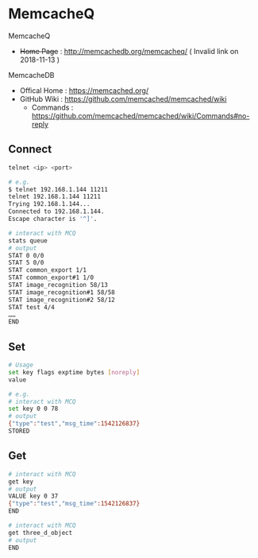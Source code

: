 # MemcacheQ

MemcacheQ

- ~~Home Page~~ : http://memcachedb.org/memcacheq/ ( Invalid link on 2018-11-13 )

MemcacheDB

- Offical Home : https://memcached.org/
- GitHub Wiki : https://github.com/memcached/memcached/wiki
    - Commands : https://github.com/memcached/memcached/wiki/Commands#no-reply

## Connect

```bash
telnet <ip> <port>

# e.g.
$ telnet 192.168.1.144 11211
telnet 192.168.1.144 11211
Trying 192.168.1.144...
Connected to 192.168.1.144.
Escape character is '^]'.

# interact with MCQ
stats queue
# output
STAT 0 0/0
STAT 5 0/0
STAT common_export 1/1
STAT common_export#1 1/0
STAT image_recognition 58/13
STAT image_recognition#1 58/58
STAT image_recognition#2 58/12
STAT test 4/4
……
END
```

## Set

```bash
# Usage
set key flags exptime bytes [noreply]
value

# e.g.
# interact with MCQ
set key 0 0 78
# output
{"type":"test","msg_time":1542126837}
STORED
```

## Get

```bash
# interact with MCQ
get key
# output
VALUE key 0 37
{"type":"test","msg_time":1542126837}
END

# interact with MCQ
get three_d_object
# output
END
```

